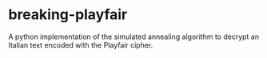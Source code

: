 # breaking-playfair
A python implementation of the simulated annealing algorithm to decrypt an Italian text encoded with the Playfair cipher.
